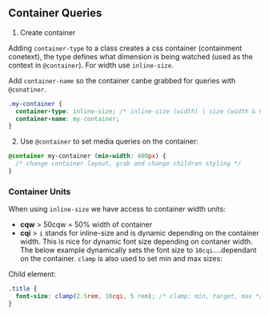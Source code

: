 ## Container Queries

1. Create container

Adding `container-type` to a class creates a css container (containment conetext), the type defines what dimension is being watched (used as the context in `@container`). For width use `inline-size`.

Add `container-name` so the container canbe grabbed for queries with `@conatiner`.

```css
.my-container {
  container-type: inline-size; /* inline-size (width) | size (width & height) | normal (none) */
  container-name: my-container;
}
```

2. Use `@container` to set media queries on the container:

```css
@container my-container (min-width: 400px) {
  /* change container layout, grab and change children styling */
}
```

### Container Units

When using `inline-size` we have access to container width units:

- **cqw** > 50cqw = 50% width of container
- **cqi** > `i` stands for inline-size and is dynamic depending on the container width. This is nice for dynamic font size depending on contaner width.
  The below example dynamically sets the font size to `10cqi`....dependant on the container. `clamp` is also used to set min and max sizes:

Child element:

```css
.title {
  font-size: clamp(2.5rem, 10cqi, 5 rem); /* clamp: min, target, max */
}
```
